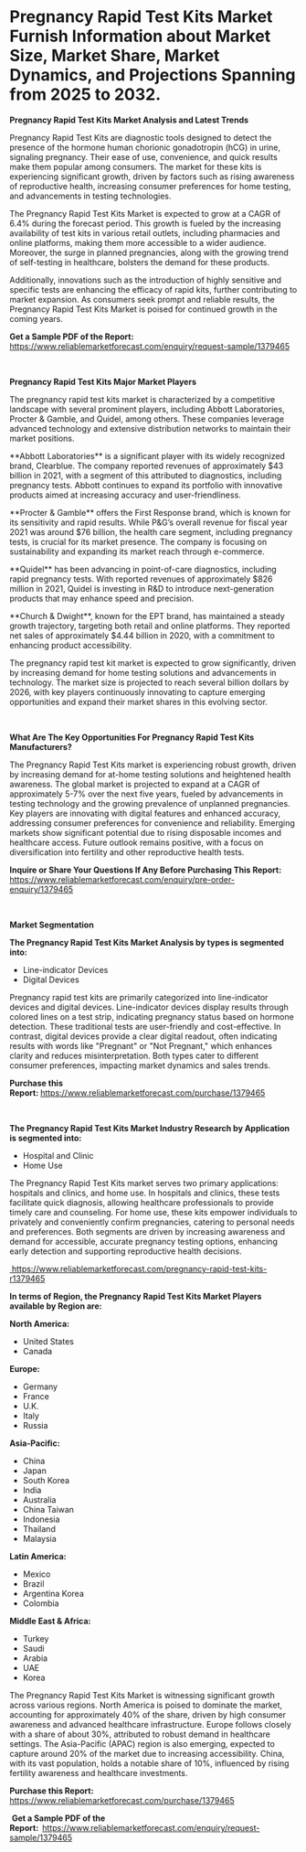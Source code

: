 <p><h1>Pregnancy Rapid Test Kits Market Furnish Information about Market Size, Market Share, Market Dynamics, and Projections Spanning from 2025 to 2032.</h1></p><p><strong>Pregnancy Rapid Test Kits Market Analysis and Latest Trends</strong></p>
<p><p>Pregnancy Rapid Test Kits are diagnostic tools designed to detect the presence of the hormone human chorionic gonadotropin (hCG) in urine, signaling pregnancy. Their ease of use, convenience, and quick results make them popular among consumers. The market for these kits is experiencing significant growth, driven by factors such as rising awareness of reproductive health, increasing consumer preferences for home testing, and advancements in testing technologies.</p><p>The Pregnancy Rapid Test Kits Market is expected to grow at a CAGR of 6.4% during the forecast period. This growth is fueled by the increasing availability of test kits in various retail outlets, including pharmacies and online platforms, making them more accessible to a wider audience. Moreover, the surge in planned pregnancies, along with the growing trend of self-testing in healthcare, bolsters the demand for these products.</p><p>Additionally, innovations such as the introduction of highly sensitive and specific tests are enhancing the efficacy of rapid kits, further contributing to market expansion. As consumers seek prompt and reliable results, the Pregnancy Rapid Test Kits Market is poised for continued growth in the coming years.</p></p>
<p><strong>Get a Sample PDF of the Report:&nbsp;</strong> <a href="https://www.reliablemarketforecast.com/enquiry/request-sample/1379465?utm_campaign=3593&utm_medium=2&utm_source=Github&utm_content=ia&utm_term=19042025&utm_id=pregnancy-rapid-test-kits">https://www.reliablemarketforecast.com/enquiry/request-sample/1379465</a></p>
<p>&nbsp;</p>
<p><strong>Pregnancy Rapid Test Kits Major Market Players</strong></p>
<p><p>The pregnancy rapid test kits market is characterized by a competitive landscape with several prominent players, including Abbott Laboratories, Procter & Gamble, and Quidel, among others. These companies leverage advanced technology and extensive distribution networks to maintain their market positions.</p><p>**Abbott Laboratories** is a significant player with its widely recognized brand, Clearblue. The company reported revenues of approximately $43 billion in 2021, with a segment of this attributed to diagnostics, including pregnancy tests. Abbott continues to expand its portfolio with innovative products aimed at increasing accuracy and user-friendliness.</p><p>**Procter & Gamble** offers the First Response brand, which is known for its sensitivity and rapid results. While P&G’s overall revenue for fiscal year 2021 was around $76 billion, the health care segment, including pregnancy tests, is crucial for its market presence. The company is focusing on sustainability and expanding its market reach through e-commerce.</p><p>**Quidel** has been advancing in point-of-care diagnostics, including rapid pregnancy tests. With reported revenues of approximately $826 million in 2021, Quidel is investing in R&D to introduce next-generation products that may enhance speed and precision.</p><p>**Church & Dwight**, known for the EPT brand, has maintained a steady growth trajectory, targeting both retail and online platforms. They reported net sales of approximately $4.44 billion in 2020, with a commitment to enhancing product accessibility.</p><p>The pregnancy rapid test kit market is expected to grow significantly, driven by increasing demand for home testing solutions and advancements in technology. The market size is projected to reach several billion dollars by 2026, with key players continuously innovating to capture emerging opportunities and expand their market shares in this evolving sector.</p></p>
<p>&nbsp;</p>
<p><strong>What Are The Key Opportunities For Pregnancy Rapid Test Kits Manufacturers?</strong></p>
<p><p>The Pregnancy Rapid Test Kits market is experiencing robust growth, driven by increasing demand for at-home testing solutions and heightened health awareness. The global market is projected to expand at a CAGR of approximately 5-7% over the next five years, fueled by advancements in testing technology and the growing prevalence of unplanned pregnancies. Key players are innovating with digital features and enhanced accuracy, addressing consumer preferences for convenience and reliability. Emerging markets show significant potential due to rising disposable incomes and healthcare access. Future outlook remains positive, with a focus on diversification into fertility and other reproductive health tests.</p></p>
<p><strong>Inquire or Share Your Questions If Any Before Purchasing This Report:</strong> <a href="https://www.reliablemarketforecast.com/enquiry/pre-order-enquiry/1379465?utm_campaign=3593&utm_medium=2&utm_source=Github&utm_content=ia&utm_term=19042025&utm_id=pregnancy-rapid-test-kits">https://www.reliablemarketforecast.com/enquiry/pre-order-enquiry/1379465</a></p>
<p>&nbsp;</p>
<p><strong>Market Segmentation</strong></p>
<p><strong>The Pregnancy Rapid Test Kits Market Analysis by types is segmented into:</strong></p>
<p><ul><li>Line-indicator Devices</li><li>Digital Devices</li></ul></p>
<p><p>Pregnancy rapid test kits are primarily categorized into line-indicator devices and digital devices. Line-indicator devices display results through colored lines on a test strip, indicating pregnancy status based on hormone detection. These traditional tests are user-friendly and cost-effective. In contrast, digital devices provide a clear digital readout, often indicating results with words like "Pregnant" or "Not Pregnant," which enhances clarity and reduces misinterpretation. Both types cater to different consumer preferences, impacting market dynamics and sales trends.</p></p>
<p><strong>Purchase this Report:&nbsp;</strong><a href="https://www.reliablemarketforecast.com/purchase/1379465?utm_campaign=3593&utm_medium=2&utm_source=Github&utm_content=ia&utm_term=19042025&utm_id=pregnancy-rapid-test-kits">https://www.reliablemarketforecast.com/purchase/1379465</a></p>
<p>&nbsp;</p>
<p><strong>The Pregnancy Rapid Test Kits Market Industry Research by Application is segmented into:</strong></p>
<p><ul><li>Hospital and Clinic</li><li>Home Use</li></ul></p>
<p><p>The Pregnancy Rapid Test Kits market serves two primary applications: hospitals and clinics, and home use. In hospitals and clinics, these tests facilitate quick diagnosis, allowing healthcare professionals to provide timely care and counseling. For home use, these kits empower individuals to privately and conveniently confirm pregnancies, catering to personal needs and preferences. Both segments are driven by increasing awareness and demand for accessible, accurate pregnancy testing options, enhancing early detection and supporting reproductive health decisions.</p></p>
<p><a href="https://www.reliablemarketforecast.com/pregnancy-rapid-test-kits-r1379465?utm_campaign=3593&utm_medium=2&utm_source=Github&utm_content=ia&utm_term=19042025&utm_id=pregnancy-rapid-test-kits">&nbsp;https://www.reliablemarketforecast.com/pregnancy-rapid-test-kits-r1379465</a></p>
<p><strong>In terms of Region, the Pregnancy Rapid Test Kits Market Players available by Region are:</strong></p>
<p>
    <p> <strong> North America: </strong>
        <ul>
            <li>United States</li>
            <li>Canada</li>
        </ul>
        </p> 
    <p> <strong> Europe: </strong>
        <ul>
            <li>Germany</li>
            <li>France</li>
            <li>U.K.</li>
            <li>Italy</li>
            <li>Russia</li>
        </ul>
        </p> 
    <p> <strong> Asia-Pacific: </strong>
        <ul>
            <li>China</li>
            <li>Japan</li>
            <li>South Korea</li>
            <li>India</li>
            <li>Australia</li>
            <li>China Taiwan</li>
            <li>Indonesia</li>
            <li>Thailand</li>
            <li>Malaysia</li>
        </ul>
        </p> 
    <p> <strong> Latin America: </strong>
        <ul>
            <li>Mexico</li>
            <li>Brazil</li>
            <li>Argentina Korea</li>
            <li>Colombia</li>
        </ul>
        </p> 
    <p> <strong> Middle East & Africa: </strong>
        <ul>
            <li>Turkey</li>
            <li>Saudi</li>
            <li>Arabia</li>
            <li>UAE</li>
            <li>Korea</li>
        </ul>
    </p>
    </p>
<p><p>The Pregnancy Rapid Test Kits Market is witnessing significant growth across various regions. North America is poised to dominate the market, accounting for approximately 40% of the share, driven by high consumer awareness and advanced healthcare infrastructure. Europe follows closely with a share of about 30%, attributed to robust demand in healthcare settings. The Asia-Pacific (APAC) region is also emerging, expected to capture around 20% of the market due to increasing accessibility. China, with its vast population, holds a notable share of 10%, influenced by rising fertility awareness and healthcare investments.</p></p>
<p><strong>Purchase this Report: </strong><a href="https://www.reliablemarketforecast.com/purchase/1379465?utm_campaign=3593&utm_medium=2&utm_source=Github&utm_content=ia&utm_term=19042025&utm_id=pregnancy-rapid-test-kits">https://www.reliablemarketforecast.com/purchase/1379465</a></p>
<p>&nbsp;<strong>Get a Sample PDF of the Report:&nbsp;&nbsp;</strong><a href="https://www.reliablemarketforecast.com/enquiry/request-sample/1379465?utm_campaign=3593&utm_medium=2&utm_source=Github&utm_content=ia&utm_term=19042025&utm_id=pregnancy-rapid-test-kits">https://www.reliablemarketforecast.com/enquiry/request-sample/1379465</a></p>
<p><strong></strong></p>
<p><p></p><p></p><p></p></p>